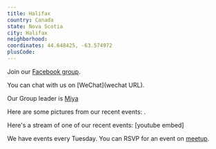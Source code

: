 ```yaml
---
title: Halifax
country: Canada
state: Nova Scotia
city: Halifax
neighborhood: 
coordinates: 44.648425, -63.574972
plusCode:
---
```

Join our [Facebook group](https://www.facebook.com/groups/free.code.camp.halifax).

You can chat with us on [WeChat](wechat URL).

Our Group leader is [Miya](freecodecamp.org/miya)

Here are some pictures from our recent events:
![]().

Here's a stream of one of our recent events:
[youtube embed]

We have events every Tuesday. You can RSVP for an event on [meetup](meetupurl).
